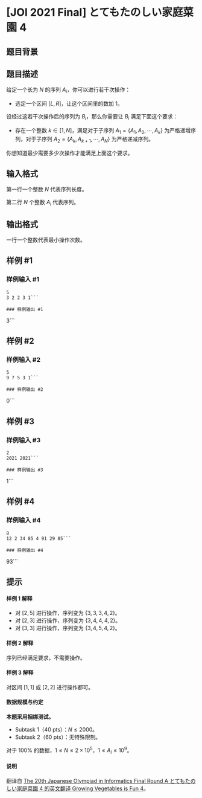# [JOI 2021 Final] とてもたのしい家庭菜園 4

## 题目背景



## 题目描述

给定一个长为 $N$ 的序列 $A_i$，你可以进行若干次操作：

- 选定一个区间 $[L,R]$，让这个区间里的数加 $1$。

设经过这若干次操作后的序列为 $B_i$，那么你需要让 $B_i$ 满足下面这个要求：

- 存在一个整数 $k \in [1,N]$，满足对于子序列 $A_1=\{A_1,A_2,\cdots,A_k\}$ 为严格递增序列，对于子序列 $A_2=\{A_k,A_{k+1},\cdots,A_N\}$ 为严格递减序列。

你想知道最少需要多少次操作才能满足上面这个要求。

## 输入格式

第一行一个整数 $N$ 代表序列长度。

第二行 $N$ 个整数 $A_i$ 代表序列。

## 输出格式

一行一个整数代表最小操作次数。

## 样例 #1

### 样例输入 #1
```
5
3 2 2 3 1```

### 样例输出 #1

```
3```

## 样例 #2

### 样例输入 #2
```
5
9 7 5 3 1```

### 样例输出 #2

```
0```

## 样例 #3

### 样例输入 #3
```
2
2021 2021```

### 样例输出 #3

```
1```

## 样例 #4

### 样例输入 #4
```
8
12 2 34 85 4 91 29 85```

### 样例输出 #4

```
93```

## 提示

#### 样例 1 解释

- 对 $[2,5]$ 进行操作，序列变为 $\{3,3,3,4,2\}$。
- 对 $[2,3]$ 进行操作，序列变为 $\{3,4,4,4,2\}$。
- 对 $[3,3]$ 进行操作，序列变为 $\{3,4,5,4,2\}$。

#### 样例 2 解释

序列已经满足要求，不需要操作。

#### 样例 3 解释

对区间 $[1,1]$ 或 $[2,2]$ 进行操作都可。

#### 数据规模与约定

**本题采用捆绑测试。**

- Subtask 1（40 pts）：$N \le 2000$。
- Subtask 2（60 pts）：无特殊限制。

对于 $100\%$ 的数据，$1 \le N \le 2 \times 10^5$，$1 \le A_i \le 10^9$。

#### 说明

翻译自 [The 20th Japanese Olympiad in Informatics Final Round A とてもたのしい家庭菜園 4 的英文翻译 Growing Vegetables is Fun 4](https://www.ioi-jp.org/joi/2020/2021-ho/2021-ho-t1-en.pdf)。
